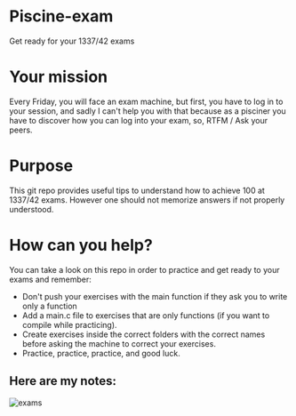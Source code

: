 # Piscine-exam

Get ready for your 1337/42 exams

# Your mission

Every Friday, you will face an exam machine, but first, you have to log in to your session, and sadly I can't help you with that because as a pisciner you have to discover how you can log into your exam, so, RTFM / Ask your peers.

# Purpose

This git repo provides useful tips to understand how to achieve 100 at 1337/42 exams. However one should not memorize answers if not properly understood.

# How can you help?

You can take a look on this repo in order to practice and get ready to your exams and remember:

- Don't push your exercises with the main function if they ask you to write only a function
- Add a main.c file to exercises that are only functions (if you want to compile while practicing).
- Create exercises inside the correct folders with the correct names before asking the machine to correct your exercises.
- Practice, practice, practice, and good luck.

## Here are my notes:

![exams](https://user-images.githubusercontent.com/76871172/127694045-e11a6438-46a1-402d-9ccc-fc26bbbbc6f4.jpg)
